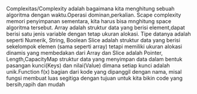Complexitas/Complexity adalah bagaimana kita menghitung sebuah algoritma dengan waktu.Operasi dominan,perkalian. Scape complexity memori penyimpanan sementara, kita harus bisa mnghitung space algoritma tersebut.
Array adalah struktur data yang berisi element,dapat berisi satu jenis variable dengan tetap ukuran alokasi. Tipe datanya adalah seperti Numerik, String, Boolean
Slice adalah struktur data yang berisi sekelompok elemen (sama seperti array) tetapi memiliki ukuran alokasi dinamis yang membedakan dari Array dan Slice adalah Pointer, Length,CapacityMap struktur data yang menyimpan data dalam bentuk pasangan kunci(Keys) dan nilai(Value) dimana setiap kunci adalah unik.Function f(x) bagian dari kode yang dipanggil dengan nama, misal fungsi membuat luas segitiga dengan tujuan untuk kita bikin code yang bersih,rapih dan mudah